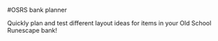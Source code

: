 #OSRS bank planner

Quickly plan and test different layout ideas for items in your Old School Runescape bank!
